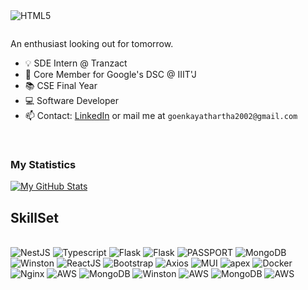 <img align="left" alt="HTML5" src="https://img.shields.io/badge/YATHARTHA-GOENKA-red" />
<p>&nbsp;</p>

An enthusiast looking out for tomorrow.

- :bulb: SDE Intern @ Tranzact
- 🌱 Core Member for Google's DSC @ IIIT'J
- :books: CSE Final Year
- :computer: Software Developer
- 📫 Contact: [LinkedIn](https://www.linkedin.com/in/yathartha-goenka-4b62b1200/) or mail me at `goenkayathartha2002@gmail.com`
<p>&nbsp;</p>

### My Statistics

[![My GitHub Stats](https://github-readme-stats.vercel.app/api/?username=yatharthagoenka&count_private=true&theme=tokyonight&showicons=true)]()

## SkillSet

<br>
<img alt="NestJS" src="https://img.shields.io/badge/NestJS-•-orange" />
<img alt="Typescript" src="https://img.shields.io/badge/TS-•-pink" />
<img alt="Flask" src="https://img.shields.io/badge/Flask-•-brown" />
<img alt="Flask" src="https://img.shields.io/badge/JavaScript-•-red" />
<img alt="PASSPORT" src="https://img.shields.io/badge/Passport-•-yellow" />
<img alt="MongoDB" src="https://img.shields.io/badge/MongoDB-•-green" /> 
<img alt="Winston" src="https://img.shields.io/badge/Winston-•-yellow" />
<img alt="ReactJS" src="https://img.shields.io/badge/ReactJS-•-red" />
<img alt="Bootstrap" src="https://img.shields.io/badge/Bootstrap-•-black" /> 
<img alt="Axios" src="https://img.shields.io/badge/Axios-•-orange" />
<img alt="MUI" src="https://img.shields.io/badge/MUI-•-brown" />
<img alt="apex" src="https://img.shields.io/badge/ApexCharts-•-violet" />
<img alt="Docker" src="https://img.shields.io/badge/Docker-•-blue" />
<img alt="Nginx" src="https://img.shields.io/badge/Nginx-•-violet" />
<img alt="AWS" src="https://img.shields.io/badge/AWS-•-brown" />
<img alt="MongoDB" src="https://img.shields.io/badge/Django-•-green" /> 
<img alt="Winston" src="https://img.shields.io/badge/Winston-•-yellow" />
<img alt="AWS" src="https://img.shields.io/badge/Python-•-brown" />
<img alt="MongoDB" src="https://img.shields.io/badge/GCP-•-green" /> 
<img alt="AWS" src="https://img.shields.io/badge/AWS-•-brown" />
<p>&nbsp;</p>
<p>&nbsp;</p>
